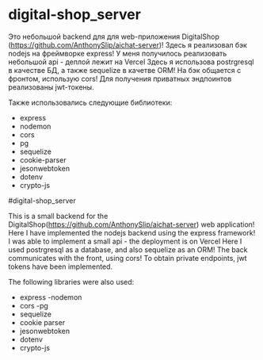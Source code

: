 # digital-shop_server

Это небольшой backend для для web-приложения DigitalShop (https://github.com/AnthonySlip/aichat-server)!
Здесь я реализовал бэк nodejs на фреймворке express!
У меня получилось реализовать небольшой api - деплой лежит на Vercel
Здесь я использова postrgresql в качестве БД, а также sequelize в качетве ORM!
На бэк общается с фронтом, использую cors!
Для получения приватных эндпоинтов реализованы jwt-токены.

Также использовались следующие библиотеки:
- express
- nodemon
- cors
- pg
- sequelize
- cookie-parser
- jesonwebtoken
- dotenv
- crypto-js

#digital-shop_server

This is a small backend for the DigitalShop(https://github.com/AnthonySlip/aichat-server) web application!
Here I have implemented the nodejs backend using the express framework!
I was able to implement a small api - the deployment is on Vercel
Here I used postrgresql as a database, and also sequelize as an ORM!
The back communicates with the front, using cors!
To obtain private endpoints, jwt tokens have been implemented.

The following libraries were also used:
- express
-nodemon
- cors
-pg
- sequelize
- cookie parser
- jesonwebtoken
- dotenv
- crypto-js
